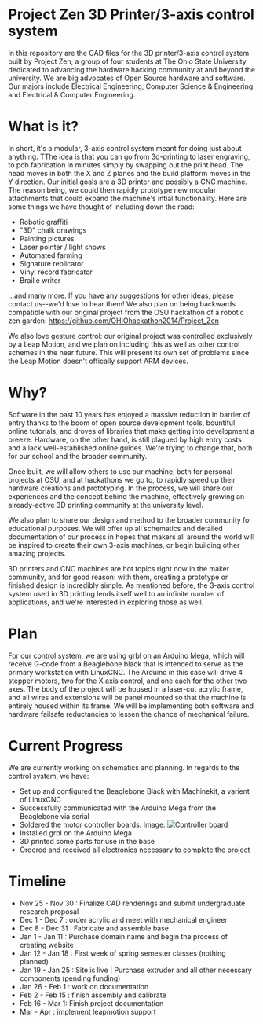 Project Zen 3D Printer/3-axis control system
==========
In this repository are the CAD files for the 3D printer/3-axis control system built by Project Zen, a group of four students at The Ohio State University dedicated to advancing the hardware hacking community at and beyond the university. We are big advocates of Open Source hardware and software. Our majors include Electrical Engineering, Computer Science & Engineering and Electrical & Computer Engineering.

What is it?
===========
In short, it's a modular, 3-axis control system meant for doing just about anything. TThe idea is that you can go from 3d-printing to laser engraving, to pcb fabrication in minutes simply by swapping out the print head. The head moves in both the X and Z planes and the build platform moves in the Y direction. Our initial goals are a 3D printer and possibly a CNC machine. The reason being, we could then rapidly prototype new modular attachments that could expand the machine's intial functionality. Here are some things we have thought of including down the road:

* Robotic graffiti
* "3D" chalk drawings
* Painting pictures
* Laser pointer / light shows
* Automated farming
* Signature replicator
* Vinyl record fabricator
* Braille writer

...and many more. If you have any suggestions for other ideas, please contact us--we'd love to hear them! We also plan on being backwards compatible with our original project from the OSU hackathon of a robotic zen garden: https://github.com/OHIOhackathon2014/Project_Zen 

We also love gesture control: our original project was controlled exclusively by a Leap Motion, and we plan on including this as well as other control schemes in the near future. This will present its own set of problems since the Leap Motion doesn't offically support ARM devices. 

Why?
====
Software in the past 10 years has enjoyed a massive reduction in barrier of entry thanks to the boom of open source development tools, bountiful online tutorials, and droves of libraries that make getting into development a breeze. Hardware, on the other hand, is still plagued by high entry costs and a lack well-established online guides. We're trying to change that, both for our school and the broader community.

Once built, we will allow others to use our machine, both for personal projects at OSU, and at hackathons we go to, to rapidly speed up their hardware creations and prototyping. In the process, we will share our experiences and the concept behind the machine, effectively growing an already-active 3D printing community at the university level.

We also plan to share our design and method to the broader community for educational purposes. We will offer up all schematics and detailed documentation of our process in hopes that makers all around the world will be inspired to create their own 3-axis machines, or begin building other amazing projects.

3D printers and CNC machines are hot topics right now in the maker community, and for good reason: with them, creating a prototype or finished design is incredibly simple. As mentioned before, the 3-axis control system used in 3D printing lends itself well to an infinite number of applications, and we're interested in exploring those as well.

Plan
====
For our control system, we are using grbl on an Arduino Mega, which will receive G-code from a Beaglebone black that is intended to serve as the primary workstation with LinuxCNC. The Arduino in this case will drive 4 stepper motors, two for the X axis control, and one each for the other two axes. The body of the project will be housed in a laser-cut acrylic frame, and all wires and extensions will be panel mounted so that the machine is entirely housed within its frame. We will be implementing both software and hardware failsafe reductancies to lessen the chance of mechanical failure.

Current Progress
===============
We are currently working on schematics and planning. In regards to the control system, we have:

* Set up and configured the Beaglebone Black with Machinekit, a varient of LinuxCNC
* Successfully communicated with the Arduino Mega from the Beaglebone via serial
* Soldered the motor controller boards. Image: ![Controller board](http://afuhrtrumpet.github.io/images/controllerboards.jpg "Controller Board")
* Installed grbl on the Arduino Mega
* 3D printed some parts for use in the base
* Ordered and received all electronics necessary to complete the project


Timeline
===============
* Nov 25 - Nov 30 : Finalize CAD renderings and submit undergraduate research proposal
* Dec 1 - Dec 7 : order acrylic and meet with mechanical engineer
* Dec 8 - Dec 31 : Fabricate and assemble base
* Jan 1 - Jan 11 : Purchase domain name and begin the process of creating website
* Jan 12 - Jan 18 : First week of spring semester classes (nothing planned)
* Jan 19 - Jan 25 : Site is live | Purchase extruder and all other necessary components (pending funding)
* Jan 26 - Feb 1 : work on documentation
* Feb 2 - Feb 15 : finish assembly and calibrate
* Feb 16 - Mar 1: Finish project documentation 
* Mar - Apr : implement leapmotion support 
